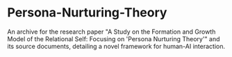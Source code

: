 # Persona-Nurturing-Theory
An archive for the research paper "A Study on the Formation and Growth Model of the Relational Self: Focusing on 'Persona Nurturing Theory'" and its source documents, detailing a novel framework for human-AI interaction.
